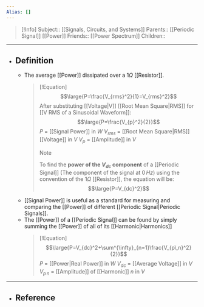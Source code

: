 ```yaml
---
Alias: []
---
```

> [!Info]
> Subject:: [[Signals, Circuits, and Systems]]
> Parents:: [[Periodic Signal]] [[Power]]
> Friends:: [[Power Spectrum]]
> Children:: 
---
- ## Definition
	- The average [[Power]] dissipated over a $1\Omega$ [[Resistor]].
	  > [!Equation]
	  > $$\large{P=\frac{V_{rms}^2}{1}=V_{rms}^2}$$
	  > After substituting [[Voltage|V]] [[Root Mean Square|RMS]] for [[V RMS of a Sinusoidal Waveform]]:
	  > $$\large{P=\frac{V_{p}^2}{2}}$$
	  > $P$ = [[Signal Power]] in $W$
	  > $V_{rms}$ = [[Root Mean Square|RMS]] [[Voltage]] in $V$
	  > $V_{p}$ = [[Amplitude]] in $V$
	  > > [!Note]
	  > > To find the **power of the $V_{dc}$ component** of a [[Periodic Signal]] (The component of the signal at $0\,Hz$) using the convention of the $1\Omega$ [[Resistor]], the equation will be:
	  > > $$\large{P=V_{dc}^2}$$
	- [[Signal Power]] is useful as a standard for measuring and comparing the [[Power]] of different [[Periodic Signal|Periodic Signals]].
	- The [[Power]] of a [[Periodic Signal]] can be found by simply summing the [[Power]] of all of its [[Harmonic|Harmonics]]
	  > [!Equation]
	  > $$\large{P=V_{dc}^2+\sum^{\infty}_{n=1}\frac{V_{p\,n}^2}{2}}$$
	  > $P$ = [[Power|Real Power]] in $W$
	  > $V_{dc}$ = [[Average Voltage]] in $V$
	  > $V_{p\,n}$ = [[Amplitude]] of [[Harmonic]] $n$ in $V$
---
- ## Reference